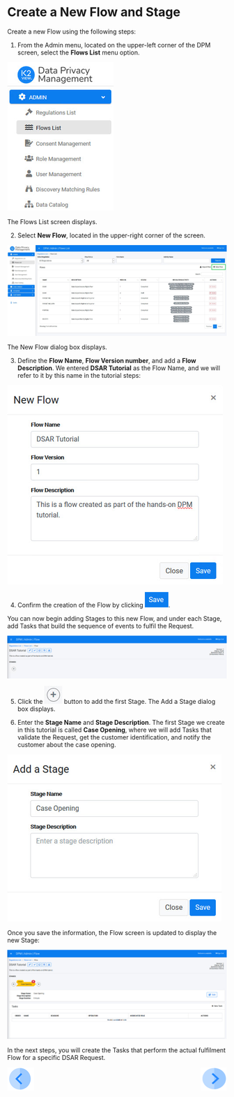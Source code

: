 # Create a New Flow and Stage

Create a new Flow using the following steps:

1.  From the Admin menu, located on the upper-left corner of the DPM screen, select the **Flows List** menu option.

![image](../images/01_02_01_DSAR_Menu_flow.png)

The Flows List screen displays.  

2. Select **New Flow**, located in the upper-right corner of the screen.

![image](../images/01_02_01_DSAR_Flow_List_screen.png)

The New Flow dialog box displays. 

3. Define the **Flow Name**, **Flow Version number**, and add a **Flow Description**. We entered **DSAR Tutorial** as the Flow Name, and we will refer to it by this name in the tutorial steps:

![image](../images/01_02_01_DSAR_New_Flow_popup.png)

4. Confirm the creation of the Flow by clicking ![image](../images/ICON_Save.png). 

You can now begin adding Stages to this new Flow, and under each Stage, add Tasks that build the sequence of events to fulfil the Request. 

![image](../images/01_02_01_DSAR_Empty_Flow.png)

5. Click the ![image](../images/01_02_01_DSAR_Add_Stage_icon.png) button to add the first Stage. The Add a Stage dialog box displays.

6. Enter the **Stage Name** and **Stage Description**. The first Stage we create in this tutorial is called **Case Opening**, where we will add Tasks that validate the Request, get the customer identification, and notify the customer about the case opening. 

![image](../images/01_02_01_DSAR_Add_Stage.png)

Once you save the information, the Flow screen is updated to display the new Stage:

![image](../images/01_02_01_DSAR_Flow_With_New_Stage.png)

In the next steps, you will create the Tasks that perform the actual fulfilment Flow for a specific DSAR Request.



[![Previous](../images/Previous.png)](01_02_00_DSAR_flow.md)[<img align="right" width="60" height="54" src="../images/Next.png">](01_02_02_DSAR_Tasks_First_Stage.md)
